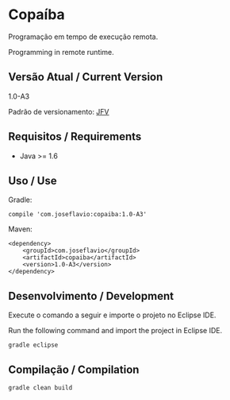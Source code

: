 # Copaíba

Programação em tempo de execução remota.

Programming in remote runtime.

## Versão Atual / Current Version

1.0-A3

Padrão de versionamento: [JFV](http://joseflavio.com/jfv)

## Requisitos / Requirements

* Java >= 1.6

## Uso / Use

Gradle:

    compile 'com.joseflavio:copaiba:1.0-A3'

Maven:

    <dependency>
        <groupId>com.joseflavio</groupId>
        <artifactId>copaiba</artifactId>
        <version>1.0-A3</version>
    </dependency>

## Desenvolvimento / Development

Execute o comando a seguir e importe o projeto no Eclipse IDE.

Run the following command and import the project in Eclipse IDE.

    gradle eclipse

## Compilação / Compilation

    gradle clean build
